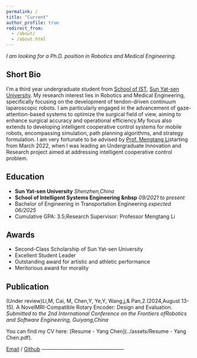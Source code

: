 ```yaml
---
permalink: /
title: "Current"
author_profile: true
redirect_from: 
  - /about/
  - /about.html
---
```

*I am looking for a Ph.D. position in Robotics and Medical Engineering.*
## Short Bio

I'm a third year undergraduate student from [School of IST](https://ise.sysu.edu.cn/), [Sun Yat-sen University](https://www.sysu.edu.cn/sysuen/). My research interest lies in Robotics and Medical Engineering, specifically focusing on the development of tendon-driven continuum laparoscopic robots. I am particularly engaged in the advancement of gaze-attention-based systems to optimize the surgical field of view, aiming to enhance surgical accuracy and operational efficiency.My focus also extends to developing intelligent cooperative control systems for mobile robots, encompassing simulation, path planning algorithms, and strategy formulation.
I am very fortunate to be advised by [Prof. Mengtang Li](https://ise.sysu.edu.cn/teacher/zljs/1381711.htm)starting from March 2022, when I was leading an Undergraduate Innovation and Research project aimed at addressing  intelligent cooperative control problem. 

## Education
- **Sun Yat-sen University**  *Shenzhen,China*
- **School of Intelligent Systems Engineering &nbsp**  *09/2021 to present*
- Bachelor of Engineering in Transportation Engineering     *expected 06/2025*
- Cumulative GPA: 3.5;Research Supervisor: Professor Mengtang Li
  
## Awards
- Second-Class Scholarship of Sun Yat-sen University 
- Excellent Student Leader 
- Outstanding award for artistic and athletic performance 
- Meritorious award for morality

## Publication
(Under review)Li,M, Cai, M, Chen,Y, Ye,Y, Wang,j,& Pan,2.(2024,August 13-15). A NovelMRI-Compatible Rotary Encoder: Design and Evaluation.
  *Submitted to the 2nd International Conference on the Frontiers ofRobotics and Software Engineering, Guiyang,China*


You can find my CV here: [Resume - Yang Chen](../assets/Resume - Yang Chen.pdf).

[Email](cheny2287@mail2.sysu.edu.cn) / [Github](https://github.com/Chenyang0124)
————————————————
